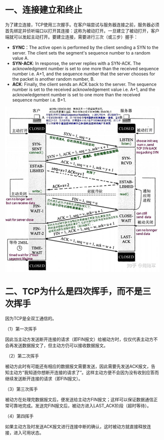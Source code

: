 # 一、连接建立和终止

为了建立连接，TCP使用三次握手。在客户端尝试与服务器连接之前，服务器必须首先绑定并侦听端口以打开其连接：这称为被动打开。一旦建立了被动打开，客户端就可以发起主动打开。要建立连接，需要进行三次（或三步）握手：

- **SYNC**：The active open is performed by the client sending a SYN to the server. The client sets the segment's sequence number to a random value A.
- **SYN-ACK**: In response, the server replies with a SYN-ACK. The acknowledgment number is set to one more than the received sequence number i.e. A+1, and the sequence number that the server chooses for the packet is another random number, B.
- **ACK**: Finally, the client sends an ACK back to the server. The sequence number is set to the received acknowledgement value i.e. A+1, and the acknowledgement number is set to one more than the received sequence number i.e. B+1.

![](../../images/TCP连接建立和终止.jpg)

# 二、TCP为什么是四次挥手，而不是三次挥手

因为TCP是全双工通信的。

   （1）第一次挥手

​     因此当主动方发送断开连接的请求（即FIN报文）给被动方时，仅仅代表主动方不会再发送数据报文了，但主动方仍可以接收数据报文。

​    （2）第二次挥手

​     被动方此时有可能还有相应的数据报文需要发送，因此需要先发送ACK报文，告知主动方“我知道你想断开连接的请求了”。这样主动方便不会因为没有收到应答而继续发送断开连接的请求（即FIN报文）。

   （3）第三次挥手

​    被动方在处理完数据报文后，便发送给主动方FIN报文；这样可以保证数据通信正常可靠地完成。发送完FIN报文后，被动方进入LAST_ACK阶段（超时等待）。

   （4）第四挥手

​    如果主动方及时发送ACK报文进行连接中断的确认，这时被动方就直接释放连接，进入可用状态。
